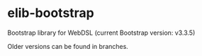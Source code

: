 elib-bootstrap
================

Bootstrap library for WebDSL (current Bootstrap version: v3.3.5)

Older versions can be found in branches.